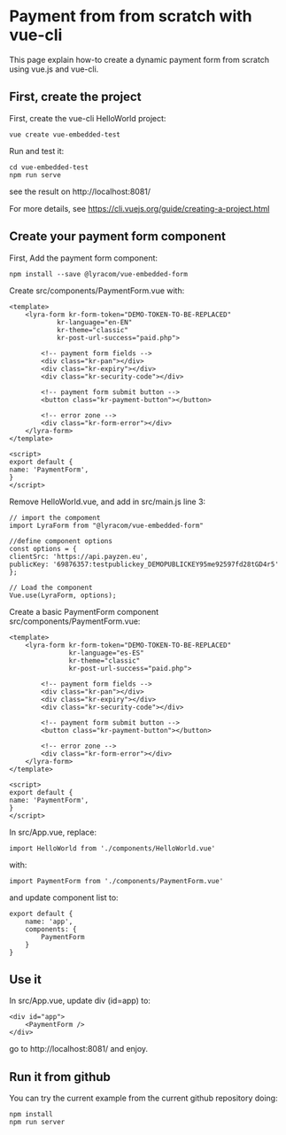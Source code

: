 # Payment from from scratch with vue-cli

This page explain how-to create a dynamic payment form from scratch using
vue.js and vue-cli.

## First, create the project

First, create the vue-cli HelloWorld project:

    vue create vue-embedded-test

Run and test it:

    cd vue-embedded-test
    npm run serve

see the result on http://localhost:8081/

For more  details, see https://cli.vuejs.org/guide/creating-a-project.html

## Create your payment form component

First, Add the payment form component:

    npm install --save @lyracom/vue-embedded-form

Create src/components/PaymentForm.vue with:

    <template>
        <lyra-form kr-form-token="DEMO-TOKEN-TO-BE-REPLACED"
                kr-language="en-EN"
                kr-theme="classic"
                kr-post-url-success="paid.php">

            <!-- payment form fields -->
            <div class="kr-pan"></div>
            <div class="kr-expiry"></div>
            <div class="kr-security-code"></div>

            <!-- payment form submit button -->
            <button class="kr-payment-button"></button>

            <!-- error zone -->
            <div class="kr-form-error"></div>
        </lyra-form>
    </template>

    <script>
    export default {
    name: 'PaymentForm',
    }
    </script>

Remove HelloWorld.vue, and add in src/main.js line 3:

    // import the compoment
    import LyraForm from "@lyracom/vue-embedded-form"

    //define component options
    const options = {
    clientSrc: 'https://api.payzen.eu',
    publicKey: '69876357:testpublickey_DEMOPUBLICKEY95me92597fd28tGD4r5'
    };

    // Load the component
    Vue.use(LyraForm, options);

Create a basic PaymentForm component src/components/PaymentForm.vue:

    <template>
        <lyra-form kr-form-token="DEMO-TOKEN-TO-BE-REPLACED"
                   kr-language="es-ES"
                   kr-theme="classic"
                   kr-post-url-success="paid.php">

            <!-- payment form fields -->
            <div class="kr-pan"></div>
            <div class="kr-expiry"></div>
            <div class="kr-security-code"></div>

            <!-- payment form submit button -->
            <button class="kr-payment-button"></button>

            <!-- error zone -->
            <div class="kr-form-error"></div>
        </lyra-form>
    </template>

    <script>
    export default {
    name: 'PaymentForm',
    }
    </script>

In src/App.vue, replace:

    import HelloWorld from './components/HelloWorld.vue'

with:

    import PaymentForm from './components/PaymentForm.vue'

and update component list to:

    export default {
        name: 'app',
        components: {
            PaymentForm
        }
    }

## Use it

In src/App.vue, update div (id=app) to:

    <div id="app">
        <PaymentForm />
    </div>

go to http://localhost:8081/ and enjoy.

## Run it from github

You can try the current example from the current github repository doing:

    npm install
    npm run server